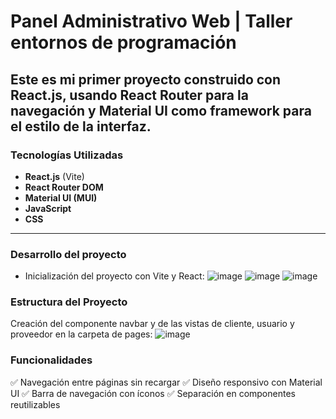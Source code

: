 # Panel Administrativo Web | Taller entornos de programación

Este es mi primer proyecto construido con **React.js**, usando **React Router** para la navegación y **Material UI** como framework para el estilo de la interfaz. 
---

### Tecnologías Utilizadas

- **React.js** (Vite)
- **React Router DOM**  
- **Material UI (MUI)**  
- **JavaScript**
- **CSS**

---
### Desarrollo del proyecto
- Inicialización del proyecto con Vite y React:
  ![image](https://github.com/user-attachments/assets/0030fb21-d3ac-4fcb-9585-9fc6eab1387f)
  ![image](https://github.com/user-attachments/assets/f9095247-8e38-4bfe-9ff1-e9890fcfd89a)
![image](https://github.com/user-attachments/assets/78f9ea2f-64d7-48fb-abfd-a25c2138e8c1)




### Estructura del Proyecto
Creación del componente navbar y de las vistas de cliente, usuario y proveedor en la carpeta de pages:
![image](https://github.com/user-attachments/assets/f355cc22-cc20-4b4f-9e29-f5b0e74300ab)


### Funcionalidades
✅ Navegación entre páginas sin recargar
✅ Diseño responsivo con Material UI
✅ Barra de navegación con íconos
✅ Separación en componentes reutilizables



